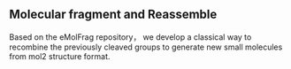 ## Molecular fragment and Reassemble
Based on the eMolFrag repository， we develop a classical way to recombine the previously cleaved groups to generate new small molecules from mol2 structure format.  

